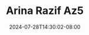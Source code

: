 --- 
title: "Arina Razif Az5"
description: "streaming   Arina Razif Az5 instagram video full terbaru"
date: 2024-07-28T14:30:02-08:00
file_code: "15o6h6k6h146"
draft: false
cover: "aebydtv5pbk89j89.jpg"
tags: ["Arina", "Razif", "bokep-indo", "bokep-viral", "bokep-ig"]
length: 37
fld_id: "1483926"
foldername: "Arina Razif"
categories: ["Arina Razif"]
views: 0
---